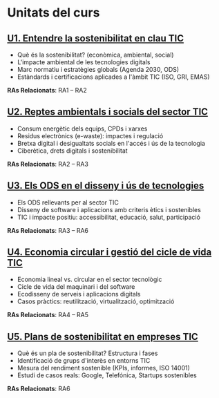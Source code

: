 # Unitats del curs

## [U1. Entendre la sostenibilitat en clau TIC](u1/index.html)

* Què és la sostenibilitat? (econòmica, ambiental, social)
* L'impacte ambiental de les tecnologies digitals
* Marc normatiu i estratègies globals (Agenda 2030, ODS)
* Estàndards i certificacions aplicades a l'àmbit TIC (ISO, GRI, EMAS)

**RAs Relacionats**: RA1 – RA2

## [U2. Reptes ambientals i socials del sector TIC](u2/index.html)

* Consum energètic dels equips, CPDs i xarxes
* Residus electrònics (e-waste): impactes i regulació
* Bretxa digital i desigualtats socials en l'accés i ús de la tecnologia
* Ciberètica, drets digitals i sostenibilitat

**RAs Relacionats**: RA2 – RA3

## [U3. Els ODS en el disseny i ús de tecnologies](u3/index.html)

* Els ODS rellevants per al sector TIC
* Disseny de software i aplicacions amb criteris ètics i sostenibles
* TIC i impacte positiu: accessibilitat, educació, salut, participació

**RAs Relacionats**: RA3 – RA6

## [U4. Economia circular i gestió del cicle de vida TIC](u4/index.html)

* Economia lineal vs. circular en el sector tecnològic
* Cicle de vida del maquinari i del software
* Ecodisseny de serveis i aplicacions digitals
* Casos pràctics: reutilització, virtualització, optimització
  
**RAs Relacionats**: RA4 – RA5

## [U5. Plans de sostenibilitat en empreses TIC](u5/index.html)

* Què és un pla de sostenibilitat? Estructura i fases
* Identificació de grups d'interès en entorns TIC
* Mesura del rendiment sostenible (KPIs, informes, ISO 14001)
* Estudi de casos reals: Google, Telefónica, Startups sostenibles

**RAs Relacionats**: RA6
